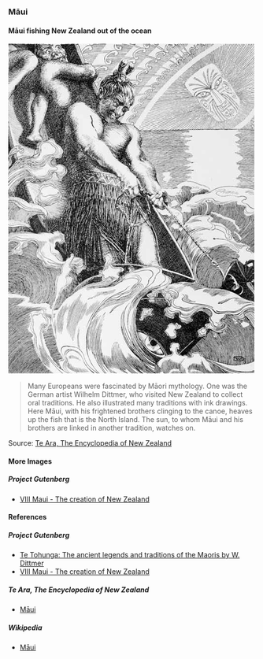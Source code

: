### Māui

#### Māui fishing New Zealand out of the ocean

![Māui fishing the North Island of New Zealand](pictures/maui-fishing-new-zealand.jpg)

> Many Europeans were fascinated by Māori mythology.
> One was the German artist Wilhelm Dittmer,
> who visited New Zealand to collect oral traditions.
> He also illustrated many traditions with ink drawings.
> Here Māui, with his frightened brothers clinging to the canoe,
> heaves up the fish that is the North Island.
> The sun, to whom Māui and his brothers are linked
> in another tradition, watches on.

Source: [Te Ara, The Encyclopedia of New Zealand](https://teara.govt.nz/en/artwork/2383/maui-fishing-new-zealand-out-of-the-ocean)

#### More Images

##### Project Gutenberg

* [VIII Maui - The creation of New Zealand](https://www.gutenberg.org/files/54610/54610-h/54610-h.htm#VIII)

#### References

##### Project Gutenberg

* [Te Tohunga: The ancient legends and traditions of the Maoris by W. Dittmer](https://www.gutenberg.org/ebooks/54610)
* [VIII Maui - The creation of New Zealand](https://www.gutenberg.org/files/54610/54610-h/54610-h.htm#VIII)

##### Te Ara, The Encyclopedia of New Zealand

* [Māui](https://teara.govt.nz/en/first-peoples-in-maori-tradition/page-3)

##### Wikipedia

* [Māui](https://en.wikipedia.org/wiki/M%C4%81ui_(mythology))
